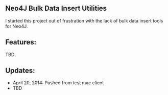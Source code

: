 ## Neo4J Bulk Data Insert Utilities

I started this project out of frustration with the lack of bulk data insert tools for Neo4J.

## Features:
TBD

## Updates:
* April 20, 2014: Pushed from test mac client
* TBD
